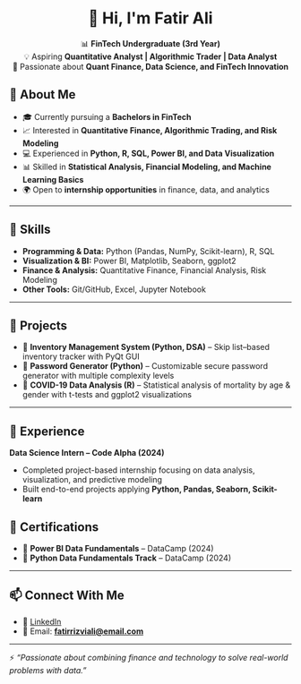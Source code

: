 <h1 align="center">👋 Hi, I'm Fatir Ali</h1>

<p align="center">
📊 <b>FinTech Undergraduate (3rd Year)</b> <br>
💡 Aspiring <b>Quantitative Analyst | Algorithmic Trader | Data Analyst</b> <br>
🚀 Passionate about <b>Quant Finance, Data Science, and FinTech Innovation</b>
</p>

## 🔹 About Me  

- 🎓 Currently pursuing a **Bachelors in FinTech**  
- 📈 Interested in **Quantitative Finance, Algorithmic Trading, and Risk Modeling**  
- 💻 Experienced in **Python, R, SQL, Power BI, and Data Visualization**  
- 📊 Skilled in **Statistical Analysis, Financial Modeling, and Machine Learning Basics**  
- 🌍 Open to **internship opportunities** in finance, data, and analytics  

---

## 🔹 Skills  

- **Programming & Data:** Python (Pandas, NumPy, Scikit-learn), R, SQL  
- **Visualization & BI:** Power BI, Matplotlib, Seaborn, ggplot2  
- **Finance & Analysis:** Quantitative Finance, Financial Analysis, Risk Modeling  
- **Other Tools:** Git/GitHub, Excel, Jupyter Notebook  

---

## 🔹 Projects  

- 🧮 **Inventory Management System (Python, DSA)** – Skip list–based inventory tracker with PyQt GUI  
- 🔑 **Password Generator (Python)** – Customizable secure password generator with multiple complexity levels  
- 🦠 **COVID-19 Data Analysis (R)** – Statistical analysis of mortality by age & gender with t-tests and ggplot2 visualizations  

---

## 🔹 Experience  

**Data Science Intern – Code Alpha (2024)**  
- Completed project-based internship focusing on data analysis, visualization, and predictive modeling  
- Built end-to-end projects applying **Python, Pandas, Seaborn, Scikit-learn**  




## 🔹 Certifications  

- 📜 **Power BI Data Fundamentals** – DataCamp (2024)  
- 📜 **Python Data Fundamentals Track** – DataCamp (2024)  

---

## 📫 Connect With Me  

- 💼 [LinkedIn](https://www.linkedin.com/in/fatir-ali/)  
- 📧 Email: **fatirrizviali@email.com** 
   

---

⚡ *“Passionate about combining finance and technology to solve real-world problems with data.”*  
